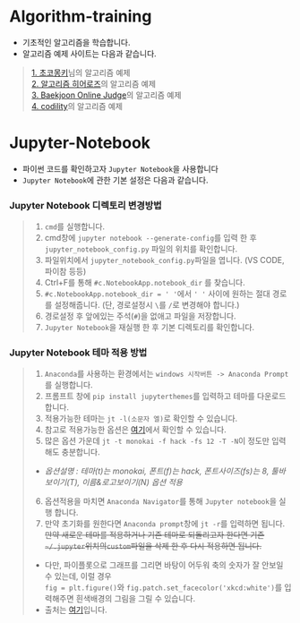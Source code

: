 # Algorithm-training
 - 기초적인 알고리즘을 학습합니다.
 - 알고리즘 예제 사이트는 다음과 같습니다. 
 > [1. 초코몽키](https://wayhome25.github.io/#python)님의 알고리즘 예제  
 > [2. 알고리즘 히어로즈](https://level.goorm.io/)의 알고리즘 예제  
 > [3. Baekjoon Online Judge](https://www.acmicpc.net/)의 알고리즘 예제  
 > [4. codility](https://app.codility.com/programmers/)의 알고리즘 예제
 
# Jupyter-Notebook 
 - 파이썬 코드를 확인하고자 `Jupyter Notebook`을 사용합니다
 - `Jupyter Notebook`에 관한 기본 설정은 다음과 같습니다.
 
### Jupyter Notebook 디렉토리 변경방법 
 > 1. `cmd`를 실행합니다. 
 > 2. cmd창에 `jupyter notebook --generate-config`를 입력 한 후  `jupyter_notebook_config.py` 파일의 위치를 확인합니다. 
 > 3. 파일위치에서 `jupyter_notebook_config.py`파일을 엽니다. (VS CODE, 파이참 등등)
 > 4. Ctrl+F를 통해 `#c.NotebookApp.notebook_dir` 를 찾습니다. 
 > 5. `#c.NotebookApp.notebook_dir = ' '`에서 `' '` 사이에 원하는 절대 경로를 설정해줍니다. (단, 경로설정시 `\`를 `/`로 변경해야 합니다.) 
 > 6. 경로설정 후 앞에있는 주석(`#`)을 없애고 파일을 저장합니다.
 > 7. `Jupyter Notebook`을 재실행 한 후 기본 디렉토리를 확인합니다. 
 
### Jupyter Notebook 테마 적용 방법 
 > 1. `Anaconda`를 사용하는 환경에서는 `windows 시작버튼 -> Anaconda Prompt`를 실행합니다.  
 > 2. 프롬프트 창에 `pip install jupyterthemes`를 입력하고 테마를 다운로드 합니다.   
 > 3. 적용가능한 테마는 `jt -l(소문자 엘)`로 확인할 수 있습니다.  
 > 4. 참고로 적용가능한 옵션은 [여기](https://github.com/dunovank/jupyter-themes/blob/master/README.md)에서 확인할 수 있습니다.
 > 5. 많은 옵션 가운데 `jt -t monokai -f hack -fs 12 -T -N`이 정도만 입력해도 충분합니다.
 > + *옵션설명 : 테마(t)는 monokai, 폰트(f)는 hack, 폰트사이즈(fs)는 8, 툴바보이기(T), 이름&로고보이기(N) 옵션 적용* 
 > 6. 옵션적용을 마치면 `Anaconda Navigator`를 통해 `Jupyter notebook`을 실행 합니다.
 > 7. 만약 초기화를 원한다면 `Anaconda prompt`창에 `jt -r`를 입력하면 됩니다.  
 > ~~만약 새로운 테마를 적용하거나 기존 테마로 되돌리고자 한다면 기존 `~/.jupyter`위치의`custom`파일을 삭제 한 후 다시 적용하면 됩니다.~~
 > + 다만, 파이플롯으로 그래프를 그리면 바탕이 어두워 축의 숫자가 잘 안보일 수 있는데, 이럴 경우 <bR>
 > `fig = plt.figure()`와 `fig.patch.set_facecolor('xkcd:white')`를 입력해주면 흰색배경의 그림을 그릴 수 있습니다. 
 > + 출처는 [여기](https://woongheelee.com/entry/주피터-노트북-Jupyter-Notebook-테마-바꾸기-어둡게)입니다. 

